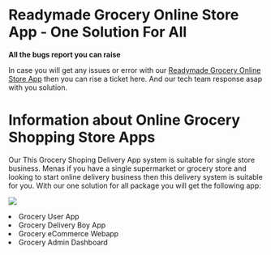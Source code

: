 # Readymade Grocery Online Store App - One Solution For All
<b>All the bugs report you can raise</b>

In case you will get any issues or error with our <a href="https://www.ionicfirebaseapp.com/products/readymade-grocery-online-store">Readymade Grocery Online Store App</a> then you can rise a ticket here. And our tech team response asap with you solution.

# Information about Online Grocery Shopping Store Apps

Our This Grocery Shoping Delivery App system is suitable for single store business. Menas if you have a single supermarket or grocery store and looking to start online delivery business then this delivery system is suitable for you. With our one solution for all package you will get the following app:

<a href="https://www.ionicfirebaseapp.com/products/readymade-grocery-online-store"><img src="https://res.cloudinary.com/dzu7tvexv/image/upload/w_auto,fl_progressive,f_auto,c_scale,dpr_auto/v1587133607/wpeq4up2ynao2b2kmbnd.png"></a>

<li>Grocery User App</li>
<li>Grocery Delivery Boy App</li>
<li>Grocery eCommerce Webapp</li>
<li>Grocery Admin Dashboard</li>
